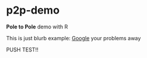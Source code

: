 # p2p-demo
**Pole to Pole** demo with R

This is just blurb example: [Google](http:\\www.google.com) your problems away

PUSH TEST!!
